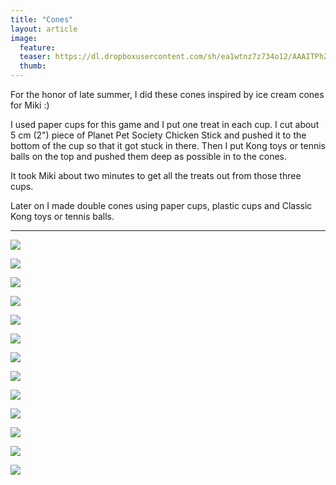 ```yaml
---
title: "Cones"
layout: article
image:
  feature:
  teaser: https://dl.dropboxusercontent.com/sh/ea1wtnz7z734o12/AAAITPhZ8dtNTIshBPC3HnFUa/aktivointi/totterot/DSC40250-245px.jpg
  thumb:
---
```


For the honor of late summer, I did these cones inspired by ice cream cones for Miki :)

I used paper cups for this game and I put one treat in each cup. I cut about 5 cm (2") piece of Planet Pet Society Chicken Stick and pushed it to the bottom of the cup so that it got stuck in there. Then I put Kong toys or tennis balls on the top and pushed them deep as possible in to the cones.

It took Miki about two minutes to get all the treats out from those three cups.

Later on I made double cones using paper cups, plastic cups and Classic Kong toys or tennis balls.

---

[![](https://dl.dropboxusercontent.com/sh/ea1wtnz7z734o12/AAC-rSWKBeEy8iMbiQEiKZCma/aktivointi/totterot/DSC40250-800px.jpg)](https://dl.dropboxusercontent.com/sh/ea1wtnz7z734o12/AACFmkjiazMrap1gV7AZPXJoa/aktivointi/totterot/DSC40250.jpg)

[![](https://dl.dropboxusercontent.com/sh/ea1wtnz7z734o12/AABEGiCL4j0Iud8IR0O72Joxa/aktivointi/totterot/DSC40321-800px.jpg)](https://dl.dropboxusercontent.com/sh/ea1wtnz7z734o12/AADce8ADTg4tZTiYq91g28YXa/aktivointi/totterot/DSC40321.jpg)

[![](https://dl.dropboxusercontent.com/sh/ea1wtnz7z734o12/AABB6MP0YIw8VK5eX02246Lfa/aktivointi/totterot/DSC40349-800px.jpg)](https://dl.dropboxusercontent.com/sh/ea1wtnz7z734o12/AADpMQonIdl24cbLgUGQZaEoa/aktivointi/totterot/DSC40349.jpg)

[![](https://dl.dropboxusercontent.com/sh/ea1wtnz7z734o12/AAAYtM5rBx97u79dkgtQtVfTa/aktivointi/totterot/DSC40372-800px.jpg)](https://dl.dropboxusercontent.com/sh/ea1wtnz7z734o12/AADyuoGmgEI-KqtbZHonmWoDa/aktivointi/totterot/DSC40372.jpg)

[![](https://dl.dropboxusercontent.com/sh/ea1wtnz7z734o12/AAAXEd8sNpLYoGdkj0jAVvy_a/aktivointi/totterot/DSC40383-800px.jpg)](https://dl.dropboxusercontent.com/sh/ea1wtnz7z734o12/AACQdzycyXJfjDHd5o-iF1e7a/aktivointi/totterot/DSC40383.jpg)

[![](https://dl.dropboxusercontent.com/sh/ea1wtnz7z734o12/AADX11MbRLkzR31rpiTdfjIaa/aktivointi/totterot/DSC40415-800px.jpg)](https://dl.dropboxusercontent.com/sh/ea1wtnz7z734o12/AABSNSq94lBWOrav3_pYWE0La/aktivointi/totterot/DSC40415.jpg)

[![](https://dl.dropboxusercontent.com/sh/ea1wtnz7z734o12/AAAHz-j7KQxzPAnc36PHmMHWa/aktivointi/totterot/DSC40396-800px.jpg)](https://dl.dropboxusercontent.com/sh/ea1wtnz7z734o12/AADsDjVxbPb0OfqIonzrbHSba/aktivointi/totterot/DSC40396.jpg)

[![](https://dl.dropboxusercontent.com/sh/ea1wtnz7z734o12/AACnPX-Cys1B7c7Oh4dNgwU2a/aktivointi/totterot/DSC40449-800px.jpg)](https://dl.dropboxusercontent.com/sh/ea1wtnz7z734o12/AACjGDxDwBay0jGjewvefsHFa/aktivointi/totterot/DSC40449.jpg)

[![](https://dl.dropboxusercontent.com/sh/ea1wtnz7z734o12/AAA3nIUjp_AtghCwS14ITTrea/aktivointi/totterot/DSC48212-800px.jpg)](https://dl.dropboxusercontent.com/sh/ea1wtnz7z734o12/AAAEN6oqcEdnlYa3yv-rWuM1a/aktivointi/totterot/DSC48212.jpg)

[![](https://dl.dropboxusercontent.com/sh/ea1wtnz7z734o12/AAA61vtmzMBApPcFQsRHdUjZa/aktivointi/totterot/DSC48248-800px.jpg)](https://dl.dropboxusercontent.com/sh/ea1wtnz7z734o12/AAChba0Uoj9pL1cwPawVODyCa/aktivointi/totterot/DSC48248.jpg)

[![](https://dl.dropboxusercontent.com/sh/ea1wtnz7z734o12/AACNKXtPhJ7-wZbe4rfa0NF-a/aktivointi/totterot/DSC48243-800px.jpg)](https://dl.dropboxusercontent.com/sh/ea1wtnz7z734o12/AABi_pgmOiJSElpyNldv6OSia/aktivointi/totterot/DSC48243.jpg)

[![](https://dl.dropboxusercontent.com/sh/ea1wtnz7z734o12/AACt3Pe_yZ-SnS4eZvnyDLBwa/aktivointi/totterot/DSC56887-800px.jpg)](https://dl.dropboxusercontent.com/sh/ea1wtnz7z734o12/AAAvhevU6gB4FyaxhUIOoq-fa/aktivointi/totterot/DSC56887.jpg)

[![](https://dl.dropboxusercontent.com/sh/ea1wtnz7z734o12/AAAOnTIL_FRG63z2lOhYG2yWa/aktivointi/totterot/DSC56874-800px.jpg)](https://dl.dropboxusercontent.com/sh/ea1wtnz7z734o12/AABa1JImqdIEoE16UFz0Ch-8a/aktivointi/totterot/DSC56874.jpg)

